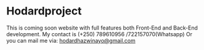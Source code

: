# Hodardproject
This is coming soon website with full features both Front-End and Back-End development.
My contact is (+250) 789610956 /722157070(Whatsapp)
Or you can mail me via: hodardhazwinayo@gmail.com
